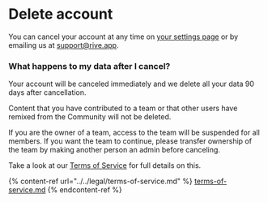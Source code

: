 # Delete account

You can cancel your account at any time on [your settings page](https://rive.app/profile/) or by emailing us at support@rive.app.

### What happens to my data after I cancel?

Your account will be canceled immediately and we delete all your data 90 days after cancellation.

Content that you have contributed to a team or that other users have remixed from the Community will not be deleted.

If you are the owner of a team, access to the team will be suspended for all members. If you want the team to continue, please transfer ownership of the team by making another person an admin before canceling.

Take a look at our [Terms of Service](../../legal/terms-of-service.md#1-account-cancellation) for full details on this.&#x20;

{% content-ref url="../../legal/terms-of-service.md" %}
[terms-of-service.md](../../legal/terms-of-service.md)
{% endcontent-ref %}
